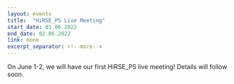 ```yaml
---
layout: events
title:  "HiRSE_PS Live Meeting"
start_date: 01.06.2022
end_date: 02.06.2022
link: none
excerpt_separator: <!--more-->
---
```


On June 1-2, we will have our first HiRSE_PS live meeting! Details will follow soon.

<!--more-->

